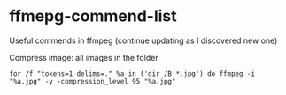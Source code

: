 # ffmepg-commend-list
Useful commends in ffmpeg (continue updating as I discovered new one)

Compress image: all images in the folder

```for /f "tokens=1 delims=." %a in ('dir /B *.jpg') do ffmpeg -i "%a.jpg" -y -compression_level 95 "%a.jpg" ```
